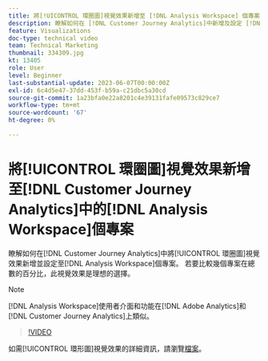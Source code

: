 ```yaml
---
title: 將[!UICONTROL 環圈圖]視覺效果新增至 [!DNL Analysis Workspace] 個專案
description: 瞭解如何在 [!DNL Customer Journey Analytics]中新增及設定 [!DNL Analysis Workspace] 專案的[!UICONTROL 環圈圖]視覺效果。
feature: Visualizations
doc-type: technical video
team: Technical Marketing
thumbnail: 334309.jpg
kt: 13405
role: User
level: Beginner
last-substantial-update: 2023-06-07T00:00:00Z
exl-id: 6c4d5e47-37dd-453f-b59a-c21dbc5a30cd
source-git-commit: 1a23bfa0e22a8201c4e39131fafe09573c829ce7
workflow-type: tm+mt
source-wordcount: '67'
ht-degree: 0%

---
```


# 將[!UICONTROL 環圈圖]視覺效果新增至[!DNL Customer Journey Analytics]中的[!DNL Analysis Workspace]個專案

瞭解如何在[!DNL Customer Journey Analytics]中將[!UICONTROL 環圈圖]視覺效果新增並設定至[!DNL Analysis Workspace]個專案。 若要比較幾個專案在總數的百分比，此視覺效果是理想的選擇。

>[!NOTE]
>
>[!DNL Analysis Workspace]使用者介面和功能在[!DNL Adobe Analytics]和[!DNL Customer Journey Analytics]上類似。

>[!VIDEO](https://video.tv.adobe.com/v/334309/?quality=12&learn=on)

如需[!UICONTROL 環形圖]視覺效果的詳細資訊，請瀏覽[檔案](https://experienceleague.adobe.com/docs/analytics-platform/using/cja-workspace/visualizations/donut.html)。
